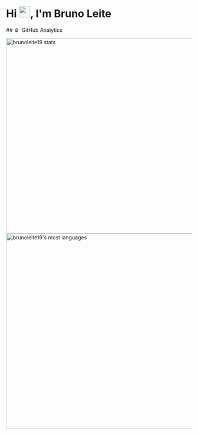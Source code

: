 ### 
<h1 align="left">Hi <img src="https://raw.githubusercontent.com/kaueMarques/kaueMarques/master/hi.gif" width="30px">, I'm Bruno Leite</h1>
## ⚙️ &nbsp;GitHub Analytics

<p align="left">
<img width="530em" src="https://github-readme-stats.vercel.app/api?username=brunoleite19&show_icons=true&theme=vision-friendly-dark" alt="brunoleite19 stats"/>
<img width="530em" src="https://github-readme-stats.vercel.app/api/top-langs/?username=brunoleite19&layout=compact&theme=vision-friendly-dark" alt="brunoleite19's most languages"/>
</p>

<!--
**brunoleite19/brunoleite19** is a ✨ _special_ ✨ repository because its `README.md` (this file) appears on your GitHub profile.

Here are some ideas to get you started:



- 🔭 I’m currently working on ...
- 🌱 I’m currently learning ...
- 👯 I’m looking to collaborate on ...
- 🤔 I’m looking for help with ...
- 💬 Ask me about ...
- 📫 How to reach me: ...
- 😄 Pronouns: ...
- ⚡ Fun fact: ...
-->
